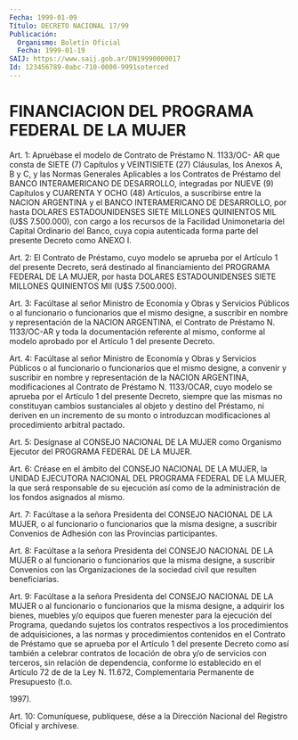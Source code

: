 ```yaml
---
Fecha: 1999-01-09
Título: DECRETO NACIONAL 17/99
Publicación:
  Organismo: Boletín Oficial
  Fecha: 1999-01-19
SAIJ: https://www.saij.gob.ar/DN19990000017
Id: 123456789-0abc-710-0000-9991soterced
---
```

# FINANCIACION DEL PROGRAMA FEDERAL DE LA MUJER

<a id="1"></a>
Art. 1: Apruébase el modelo de Contrato de Préstamo N. 1133/OC- AR que consta de  SIETE (7) Capítulos y VEINTISIETE (27) Cláusulas, los Anexos A, B y C,  y  las  Normas  Generales  Aplicables  a  los Contratos  de  Préstamo  del  BANCO  INTERAMERICANO  DE DESARROLLO, integradas   por  NUEVE  (9)  Capítulos  y  CUARENTA  Y  OCHO  (48) Artículos, a  suscribirse  entre  la  NACION  ARGENTINA  y el BANCO INTERAMERICANO  DE  DESARROLLO,  por  hasta DOLARES ESTADOUNIDENSES SIETE  MILLONES QUINIENTOS MIL (U$S 7.500.000),  con  cargo  a  los recursos  de  la  Facilidad  Unimonetaria del Capital Ordinario del Banco, cuya copia autenticada forma parte del presente Decreto como ANEXO I.

<a id="2"></a>
Art. 2: El Contrato de Préstamo,  cuyo  modelo  se  aprueba por el Artículo  1  del presente Decreto, será destinado al financiamiento del PROGRAMA FEDERAL DE LA MUJER, por hasta DOLARES ESTADOUNIDENSES SIETE MILLONES QUINIENTOS MIl (U$S 7.500.000).

<a id="3"></a>
Art.  3: Facúltase  al  señor  Ministro  de  Economía  y  Obras  y Servicios  Públicos  o  al  funcionario o funcionarios que el mismo designe,  a  suscribir en nombre  y  representación  de  la  NACION ARGENTINA,  el  Contrato  de  Préstamo  N.  1133/OC-AR  y  toda  la documentación referente  al  mismo, conforme al modelo aprobado por el Artículo 1 del presente Decreto.

<a id="4"></a>
Art. 4: Facúltase al señor Ministro de Economía y Obras y Servicios Públicos o al funcionario o funcionarios que el mismo designe, a convenir y suscribir en nombre y representación de la NACION ARGENTINA, modificaciones al Contrato de Préstamo N. 1133/OCAR, cuyo modelo se aprueba por el Artículo 1 del presente Decreto, siempre que las mismas no constituyan cambios sustanciales al objeto y destino del Préstamo, ni deriven en un incremento de su monto o introduzcan modificaciones al procedimiento arbitral pactado.

<a id="5"></a>
Art. 5: Desígnase al CONSEJO NACIONAL DE LA  MUJER  como Organismo Ejecutor del PROGRAMA FEDERAL DE LA MUJER.

<a id="6"></a>
Art. 6: Créase en el ámbito del CONSEJO NACIONAL DE LA  MUJER,  la UNIDAD  EJECUTORA NACIONAL DEL PROGRAMA FEDERAL DE LA MUJER, la que será responsable  de  su ejecución así como de la administración de los fondos asignados al mismo.

<a id="7"></a>
Art. 7: Facúltase a la  señora  Presidenta del CONSEJO NACIONAL DE LA MUJER, o al funcionario o funcionarios  que  la misma designe, a suscribir  Convenios  de Adhesión con las Provincias  participantes.

<a id="8"></a>
Art. 8: Facúltase a la  señora  Presidenta del CONSEJO NACIONAL DE LA MUJER o al funcionario o funcionarios  que  la  misma designe, a suscribir Convenios con las Organizaciones de la sociedad civil que resulten beneficiarias.

<a id="9"></a>
Art. 9: Facúltase a la señora Presidenta del CONSEJO  NACIONAL  DE LA  MUJER  o  al funcionario o funcionarios que la misma designe, a adquirir los bienes,  muebles  y/o equipos que fueren menester para la  ejecución  del  Programa,  quedando    sujetos   los  contratos respectivos a los procedimientos de adquisiciones, a  las  normas y procedimientos contenidos en el Contrato de Préstamo que se aprueba por  el Artículo 1 del presente Decreto como así también a celebrar contratos  de  locación  de obra y/o de servicios con terceros, sin relación de dependencia, conforme lo establecido en el Artículo 72 de de la Ley N. 11.672, Complementaria Permanente de Presupuesto  (t.o.

1997).

<a id="10"></a>
Art. 10: Comuníquese, publíquese,  dése  a  la Dirección Nacional del Registro Oficial y archívese.